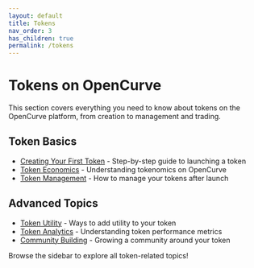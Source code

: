 ```yaml
---
layout: default
title: Tokens
nav_order: 3
has_children: true
permalink: /tokens
---
```


# Tokens on OpenCurve

This section covers everything you need to know about tokens on the OpenCurve platform, from creation to management and trading.

## Token Basics

- [Creating Your First Token](./create.html) - Step-by-step guide to launching a token
- [Token Economics](./economics.html) - Understanding tokenomics on OpenCurve
- [Token Management](./management.html) - How to manage your tokens after launch

## Advanced Topics

- [Token Utility](./utility.html) - Ways to add utility to your token
- [Token Analytics](./analytics.html) - Understanding token performance metrics
- [Community Building](./community.html) - Growing a community around your token

Browse the sidebar to explore all token-related topics!

